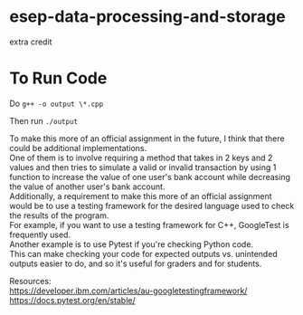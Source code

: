 # esep-data-processing-and-storage

extra credit

# To Run Code

Do `g++ -o output \*.cpp`

Then run `./output`

To make this more of an official assignment in the future, I think that there could be additional implementations.  
One of them is to involve requiring a method that takes in 2 keys and 2 values and then tries to simulate a valid or invalid transaction by using 1 function to increase the value of one user's bank account while decreasing the value of another user's bank account.  
Additionally, a requirement to make this more of an official assignment would be to use a testing framework for the desired language used to check the results of the program.  
For example, if you want to use a testing framework for C++, GoogleTest is frequently used.  
Another example is to use Pytest if you're checking Python code.  
This can make checking your code for expected outputs vs. unintended outputs easier to do, and so it's useful for graders and for students.

Resources:  
https://developer.ibm.com/articles/au-googletestingframework/  
https://docs.pytest.org/en/stable/
